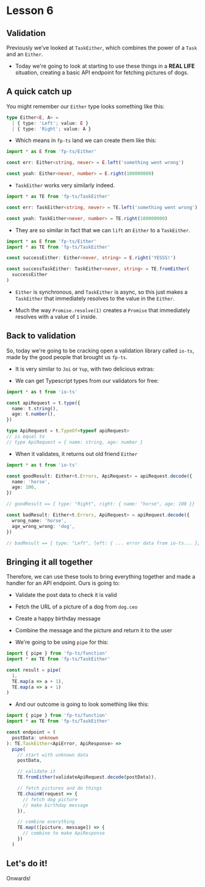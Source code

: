 # Lesson 6

## Validation

Previously we've looked at `TaskEither`, which combines the power of a `Task` and
an `Either`.

- Today we're going to look at starting to use these things in a **REAL LIFE**
  situation, creating a basic API endpoint for fetching pictures of dogs.

## A quick catch up

You might remember our `Either` type looks something like this:

```typescript
type Either<E, A> =
  | { type: 'Left'; value: E }
  | { type: 'Right'; value: A }
```

- Which means in `fp-ts` land we can create them like this:

```typescript
import * as E from 'fp-ts/Either'

const err: Either<string, never> = E.left('something went wrong')

const yeah: Either<never, number> = E.right(100000000)
```

- `TaskEither` works very similarly indeed.

```typescript
import * as TE from 'fp-ts/TaskEither'

const err: TaskEither<string, never> = TE.left('something went wrong')

const yeah: TaskEither<never, number> = TE.right(100000000)
```

- They are so similar in fact that we can `lift` an `Either` to a `TaskEither`.

```typescript
import * as E from 'fp-ts/Either'
import * as TE from 'fp-ts/TaskEither'

const successEither: Either<never, string> = E.right('YESSS!')

const successTaskEither: TaskEither<never, string> = TE.fromEither(
  successEither
)
```

- `Either` is synchronous, and `TaskEither` is async, so this just makes a
  `TaskEither` that immediately resolves to the value in the `Either`.

- Much the way `Promise.resolve(1)` creates a `Promise` that immediately
  resolves with a value of `1` inside.

## Back to validation

So, today we're going to be cracking open a validation library called `io-ts`,
made by the good people that brought us `fp-ts`.

- It is very similar to `Joi` or `Yup`, with two delicious extras:

- We can get Typescript types from our validators for free:

```typescript
import * as t from 'io-ts'

const apiRequest = t.type({
  name: t.string(),
  age: t.number(),
})

type ApiRequest = t.TypeOf<typeof apiRequest>
// is equal to
// type ApiRequest = { name: string, age: number }
```

- When it validates, it returns out old friend `Either`

```typescript
import * as t from 'io-ts'

const goodResult: Either<t.Errors, ApiRequest> = apiRequest.decode({
  name: 'horse',
  age: 100,
})

// goodResult == { type: "Right", right: { name: "horse", age: 100 }}

const badResult: Either<t.Errors, ApiRequest> = apiRequest.decode({
  wrong_name: 'horse',
  age_wrong_wrong: 'dog',
})

// badResult == { type: "Left", left: { ... error data from io-ts... }}
```

## Bringing it all together

Therefore, we can use these tools to bring everything together and made a
handler for an API endpoint. Ours is going to:

- Validate the post data to check it is valid
- Fetch the URL of a picture of a dog from `dog.ceo`
- Create a happy birthday message
- Combine the message and the picture and return it to the user

- We're going to be using `pipe` for this:

```typescript
import { pipe } from 'fp-ts/function'
import * as TE from 'fp-ts/TaskEither'

const result = pipe(
  1,
  TE.map(a => a + 1),
  TE.map(a => a + 1)
)
```

- And our outcome is going to look something like this:

```typescript
import { pipe } from 'fp-ts/function'
import * as TE from 'fp-ts/TaskEither'

const endpoint = (
  postData: unknown
): TE.TaskEither<ApiError, ApiResponse> =>
  pipe(
    // start with unknown data
    postData,

    // validate it
    TE.fromEither(validateApiRequest.decode(postData)),

    // fetch pictures and do things
    TE.chainW(request => {
      // fetch dog picture
      // make birthday message
    }),

    // combine everything
    TE.map(([picture, message]) => {
      // combine to make ApiResponse
    })
  )
```

## Let's do it!

Onwards!
